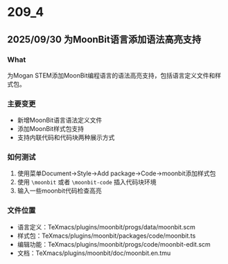 # 209_4
## 2025/09/30 为MoonBit语言添加语法高亮支持
### What
为Mogan STEM添加MoonBit编程语言的语法高亮支持，包括语言定义文件和样式包。

### 主要变更
- 新增MoonBit语言语法定义文件
- 添加MoonBit样式包支持
- 支持内联代码和代码块两种展示方式

### 如何测试

1. 使用菜单Document->Style->Add package->Code->moonbit添加样式包
2. 使用 `\moonbit` 或者 `\moonbit-code` 插入代码块环境
3. 输入一些moonbit代码检查高亮


### 文件位置
- 语言定义：TeXmacs/plugins/moonbit/progs/data/moonbit.scm
- 样式包：TeXmacs/plugins/moonbit/packages/code/moonbit.ts
- 编辑功能：TeXmacs/plugins/moonbit/progs/code/moonbit-edit.scm
- 文档：TeXmacs/plugins/moonbit/doc/moonbit.en.tmu